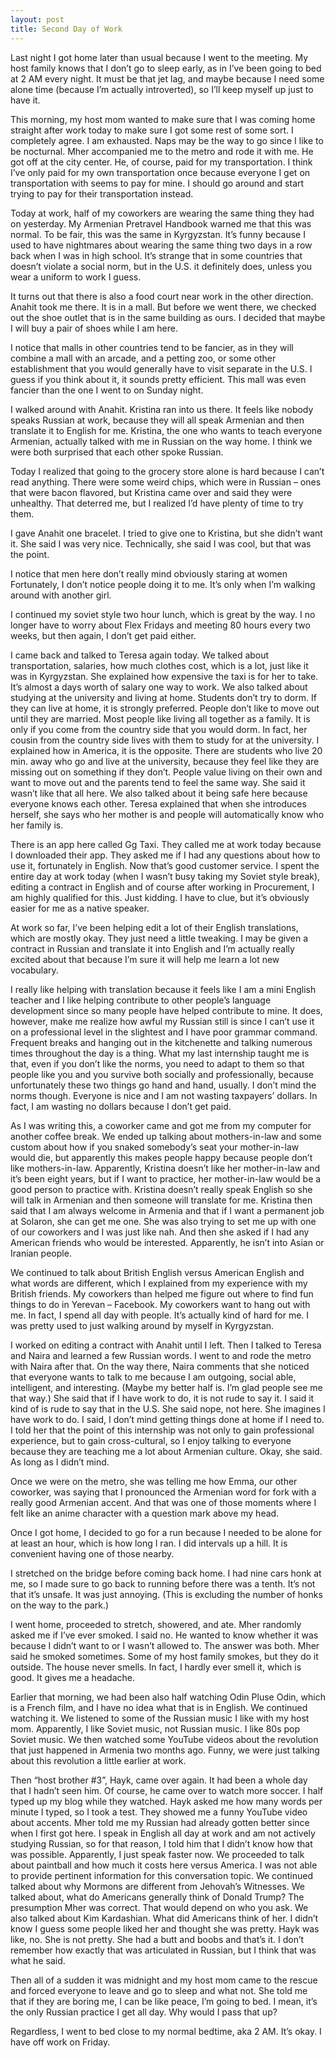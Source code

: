 ```yaml
---
layout: post
title: Second Day of Work
---
```


Last night I got home later than usual because I went to the meeting. My host family knows that I don’t go to sleep early, as in I’ve been going to bed at 2 AM every night. It must be that jet lag, and maybe because I need some alone time (because I’m actually introverted), so I’ll keep myself up just to have it.

This morning, my host mom wanted to make sure that I was coming home straight after work today to make sure I got some rest of some sort. I completely agree. I am exhausted. Naps may be the way to go since I like to be nocturnal. 
Mher accompanied me to the metro and rode it with me. He got off at the city center. He, of course, paid for my transportation. I think I’ve only paid for my own transportation once because everyone I get on transportation with seems to pay for mine. I should go around and start trying to pay for their transportation instead.

Today at work, half of my coworkers are wearing the same thing they had on yesterday. My Armenian Pretravel Handbook warned me that this was normal. To be fair, this was the same in Kyrgyzstan. It’s funny because I used to have nightmares about wearing the same thing two days in a row back when I was in high school. It’s strange that in some countries that doesn’t violate a social norm, but in the U.S. it definitely does, unless you wear a uniform to work I guess.

It turns out that there is also a food court near work in the other direction. Anahit took me there. It is in a mall. But before we went there, we checked out the shoe outlet that is in the same building as ours. I decided that maybe I will buy a pair of shoes while I am here.

I notice that malls in other countries tend to be fancier, as in they will combine a mall with an arcade, and a petting zoo, or some other establishment that you would generally have to visit separate in the U.S. I guess if you think about it, it sounds pretty efficient. This mall was even fancier than the one I went to on Sunday night.
 
I walked around with Anahit. Kristina ran into us there. It feels like nobody speaks Russian at work, because they will all speak Armenian and then translate it to English for me. Kristina, the one who wants to teach everyone Armenian, actually talked with me in Russian on the way home. I think we were both surprised that each other spoke Russian.

Today I realized that going to the grocery store alone is hard because I can’t read anything. There were some weird chips, which were in Russian – ones that were bacon flavored, but Kristina came over and said they were unhealthy. That deterred me, but I realized I’d have plenty of time to try them.

I gave Anahit one bracelet. I tried to give one to Kristina, but she didn’t want it. She said I was very nice. Technically, she said I was cool, but that was the point.

I notice that men here don’t really mind obviously staring at women Fortunately, I don’t notice people doing it to me. It’s only when I’m walking around with another girl.

I continued my soviet style two hour lunch, which is great by the way. I no longer have to worry about Flex Fridays and meeting 80 hours every two weeks, but then again, I don’t get paid either. 

I came back and talked to Teresa again today. We talked about transportation, salaries, how much clothes cost, which is a lot, just like it was in Kyrgyzstan. She explained how expensive the taxi is for her to take. It’s almost a days worth of salary one way to work. We also talked about studying at the university and living at home. Students don’t try to dorm. If they can live at home, it is strongly preferred. People don’t like to move out until they are married. Most people like living all together as a family. It is only if you come from the country side that you would dorm. In fact, her cousin from the country side lives with them to study for at the university. I explained how in America, it is the opposite. There are students who live 20 min. away who go and live at the university, because they feel like they are missing out on something if they don’t. People value living on their own and want to move out and the parents tend to feel the same way. She said it wasn’t like that all here. We also talked about it being safe here because everyone knows each other. Teresa explained that when she introduces herself, she says who her mother is and people will automatically know who her family is.

There is an app here called Gg Taxi. They called me at work today because I downloaded their app. They asked me if I had any questions about how to use it, fortunately in English. Now that’s good customer service. 
I spent the entire day at work today  (when I wasn’t busy taking my Soviet style break), editing a contract in English and of course after working in Procurement, I am highly qualified for this. Just kidding. I have to clue, but it’s obviously easier for me as a native speaker. 

At work so far, I’ve been helping edit a lot of their English translations, which are mostly okay. They just need a little tweaking. I may be given a contract in Russian and translate it into English and I’m actually really excited about that because I’m sure it will help me learn a lot new vocabulary.

I really like helping with translation because it feels like I am a mini English teacher and I like helping contribute to other people’s language development since so many people have helped contribute to mine. It does, however, make me realize how awful my Russian still is since I can’t use it on a professional level in the slightest and I have poor grammar command. 
Frequent breaks and hanging out in the kitchenette and talking numerous times throughout the day is a thing. What my last internship taught me is that, even if you don’t like the norms, you need to adapt to them so that people like you and you survive both socially and professionally, because unfortunately these two things go hand and hand, usually. I don’t mind the norms though. Everyone is nice and I am not wasting taxpayers’ dollars. In fact, I am wasting no dollars because I don’t get paid.

As I was writing this, a coworker came and got me from my computer for another coffee break. We ended up talking about mothers-in-law and some custom about how if you snaked somebody’s seat your mother-in-law would die, but apparently this makes people happy because people don’t like mothers-in-law. Apparently, Kristina doesn’t like her mother-in-law and it’s been eight years, but if I want to practice, her mother-in-law would be a good person to practice  with. Kristina doesn’t really speak English so she will talk in Armenian and then someone will translate for me. Kristina then said that I am always welcome in Armenia and that if I want a permanent job at Solaron, she can get me one. She was also trying to set me up with one of our coworkers and I was just like nah. And then she asked if I had any American friends who would be interested. Apparently, he isn’t into Asian or Iranian people.

We continued to talk about British English versus American English and what words are different, which I explained from my experience with my British friends. My coworkers than helped me figure out where to find fun things to do in Yerevan – Facebook. My coworkers want to hang out with me. In fact, I spend all day with people. It’s actually kind of hard for me. I was pretty used to just walking around by myself in Kyrgyzstan.

I worked on editing a contract with Anahit until I left. Then I talked to Teresa and Naira and learned a few Russian words.  I went to and rode the metro with Naira after that. On the way there, Naira comments that she noticed that everyone wants to talk to me because I am outgoing, social able, intelligent, and interesting. (Maybe my better half is. I’m glad people see me that way.) She said that if I have work to do, it is not rude to say it. I said it kind of is rude to say that in the U.S. She said nope, not here. She imagines I have work to do. I said, I don’t mind getting things done at home if I need to. I told her that the point of this internship was not only to gain professional experience, but to gain cross-cultural, so I enjoy talking to everyone because they are teaching me a lot about Armenian culture. Okay, she said. As long as I didn’t mind.

Once we were on the metro, she was telling me how Emma, our other coworker, was saying that I pronounced the Armenian word for fork with a really good Armenian accent. And that was one of those moments where I felt like an anime character with a question mark above my head.

Once I got home, I decided to go for a run because I needed to be alone for at least an hour, which is how long I ran. I did intervals up a hill. It is convenient having one of those nearby.

I stretched on the bridge before coming back home. I had nine cars honk at me, so I made sure to go back to running before there was a tenth. It’s not that it’s unsafe. It was just annoying. (This is excluding the number of honks on the way to the park.) 

I went home, proceeded to stretch, showered, and ate. Mher randomly asked me if I’ve ever smoked. I said no. He wanted to know whether it was because I didn’t want to or I wasn’t allowed to. The answer was both. Mher said he smoked sometimes. Some of my host family smokes, but they do it outside. The house never smells. In fact, I hardly ever smell it, which is good. It gives me a headache.

Earlier that morning, we had been also half watching Odin Pluse Odin, which is a French film, and I have no idea what that is in English. We continued watching it. We listened to some of the Russian music I like with my host mom. Apparently, I like Soviet music, not Russian music. I like 80s pop Soviet music. We then watched some YouTube videos about the revolution that just happened in Armenia two months ago. Funny, we were just talking about this revolution a little earlier at work. 

Then “host brother #3”, Hayk, came over again. It had been a whole day that I hadn’t seen him. Of course, he came over to watch more soccer. I half typed up my blog while they watched. Hayk asked me how many words per minute I typed, so I took a test. They showed me a funny YouTube video about accents. Mher told me my Russian had already gotten better since when I first got here. I speak in English all day at work and am not actively studying Russian, so for that reason, I told him that I didn’t know how that was possible. Apparently, I just speak faster now. We proceeded to talk about paintball and how much it costs here versus America. I was not able to provide pertinent information for this conversation topic. We continued talked about why Mormons are different from Jehovah’s Witnesses. We talked about, what do Americans generally think of Donald Trump? The presumption Mher was correct. That would depend on who you ask.  We also talked about Kim Kardashian. What did Americans think of her. I didn’t know I guess some people liked her and thought she was pretty. Hayk was like, no. She is not pretty. She had a butt and boobs and that’s it. I don’t remember how exactly that was articulated in Russian, but I think that was what he said. 

Then all of a sudden it was midnight and my host mom came to the rescue and forced everyone to leave and go to sleep and what not. She told me that if they are boring me, I can be like peace, I’m going to bed. I mean, it’s the only Russian practice I get all day. Why would I pass that up? 

Regardless, I went to bed close to my normal bedtime, aka 2 AM. It’s okay. I have off work on Friday.

